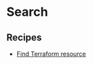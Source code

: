 # Search

## Recipes

* [Find Terraform resource](/reference/recipes/terraform/search/findresource.md)


